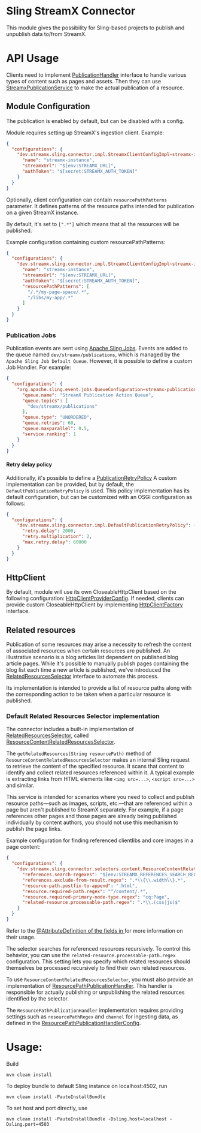 # Sling StreamX Connector

This module gives the possibility for Sling-based projects to publish and unpublish data to/from
StreamX.

# API Usage

Clients need to implement
[PublicationHandler](./src/main/java/dev/streamx/sling/connector/PublicationHandler.java)
interface to handle various types of content such as pages and assets.
Then they can use
[StreamxPublicationService](./src/main/java/dev/streamx/sling/connector/StreamxPublicationService.java)
to make the actual publication of a resource.

## Module Configuration

The publication is enabled by default, but can be disabled with a config.

Module requires setting up StreamX's ingestion client.
Example:

```json
{
  "configurations": {
    "dev.streamx.sling.connector.impl.StreamxClientConfigImpl~streamx-instance": {
      "name": "streamx-instance",
      "streamxUrl": "$[env:STREAMX_URL]",
      "authToken": "$[secret:STREAMX_AUTH_TOKEN]"
    }
  }
}
```

Optionally, client configuration can contain `resourcePathPatterns` parameter. It defines patterns
of the resource paths intended for publication on a given StreamX instance.

By default, it's set to `[".*"]` which means that all the resources will be published.

Example configuration containing custom resourcePathPatterns:

```json
{
  "configurations": {
    "dev.streamx.sling.connector.impl.StreamxClientConfigImpl~streamx-instance": {
      "name": "streamx-instance",
      "streamxUrl": "$[env:STREAMX_URL]",
      "authToken": "$[secret:STREAMX_AUTH_TOKEN]",
      "resourcePathPatterns": [
        "/.*/my-page-space/.*",
        "/libs/my-app/.*"
      ]
    }
  }
}

```

### Publication Jobs

Publication events are sent
using [Apache Sling Jobs](https://sling.apache.org/documentation/bundles/apache-sling-eventing-and-job-handling.html#jobs-guarantee-of-processing).
Events are added to the queue named `dev/streamx/publications`, which is managed by
the `Apache Sling Job Default Queue`. However, it is possible to define a custom Job Handler. For
example:

```json
{
  "configurations": {
    "org.apache.sling.event.jobs.QueueConfiguration~streamx-publication-actions": {
      "queue.name": "StreamX Publication Action Queue",
      "queue.topics": [
        "dev/streamx/publications"
      ],
      "queue.type": "UNORDERED",
      "queue.retries": 60,
      "queue.maxparallel": 0.5,
      "service.ranking": 1
    }
  }
}
```

#### Retry delay policy

Additionally, it's possible to define
a [PublicationRetryPolicy](./src/main/java/dev/streamx/sling/connector/PublicationRetryPolicy.java)
A custom implementation can be provided, but by default, the `DefaultPublicationRetryPolicy` is
used. This policy implementation has its default configuration, but can be customized with an OSGI
configuration as follows:

```json
{
  "configurations": {
    "dev.streamx.sling.connector.impl.DefaultPublicationRetryPolicy": {
      "retry.delay": 2000,
      "retry.multiplication": 2,
      "max.retry.delay": 60000
    }
  }
}
```

## HttpClient

By default, module will use its own CloseableHttpClient based on the following configuration:
[HttpClientProviderConfig](./src/main/java/dev/streamx/sling/connector/impl/HttpClientProviderConfig.java).
If needed, clients can provide custom CloseableHttpClient by implementing
[HttpClientFactory](./src/main/java/dev/streamx/sling/connector/HttpClientFactory.java) interface.

## Related resources

Publication of some resources may arise a necessity to refresh the content of associated resources
when certain resources are published. An illustrative scenario is a blog articles list dependent on
published blog article pages. While it's possible to manually publish pages containing
the blog list each time a new article is published, we've introduced
the [RelatedResourcesSelector](./src/main/java/dev/streamx/sling/connector/RelatedResourcesSelector.java)
interface to automate this process.

Its implementation is intended to provide a list of resource paths along with the corresponding
action to be taken when a particular resource is published.

### Default Related Resources Selector implementation

The connector includes a built-in implementation of [RelatedResourcesSelector](./src/main/java/dev/streamx/sling/connector/RelatedResourcesSelector.java),
called [ResourceContentRelatedResourcesSelector](./src/main/java/dev/streamx/sling/connector/selectors/content/ResourceContentRelatedResourcesSelector.java).

The `getRelatedResources(String resourcePath)` method of `ResourceContentRelatedResourcesSelector` makes an internal Sling request to retrieve the content of the specified resource.
It scans that content to identify and collect related resources referenced within it.
A typical example is extracting links from HTML elements like `<img src=...>`, `<script src=...>` and similar.

This service is intended for scenarios where you need to collect and publish resource paths—such as images, scripts, etc.—that are referenced within a page but aren't published to StreamX separately. For example, if a page references other pages and those pages are already being published individually by content authors, you should not use this mechanism to publish the page links.

Example configuration for finding referenced clientlibs and core images in a page content:
```json
{
  "configurations": {
    "dev.streamx.sling.connector.selectors.content.ResourceContentRelatedResourcesSelector~pages": {
      "references.search-regexes": "$[env:STREAMX_REFERENCES_SEARCH_REGEXES;type=String[];delimiter=,;default=(/content[^\"'\\s]*\\.coreimg\\.[^\"'\\s]*),(/[^\"'\\s]*etc\\.clientlibs[^\"'\\s]*)]",
      "references.exclude-from-result.regex": ".*\\{\\.width\\}.*",
      "resource-path.postfix-to-append": ".html",
      "resource.required-path.regex": "^/content/.*",
      "resource.required-primary-node-type.regex": "cq:Page",
      "related-resource.processable-path.regex": ".*\\.(css|js)$"
    }
  }
}
```

Refer to the [@AttributeDefinition of the fields in ](./src/main/java/dev/streamx/sling/connector/selectors/content/ResourceContentRelatedResourcesSelectorConfig.java) for more information on their usage.

The selector searches for referenced resources recursively.
To control this behavior, you can use the `related-resource.processable-path.regex` configuration.
This setting lets you specify which related resources should themselves be processed recursively to find their own related resources.

To use `ResourceContentRelatedResourcesSelector`, you must also provide an implementation of [ResourcePathPublicationHandler](./src/main/java/dev/streamx/sling/connector/handlers/resourcepath/ResourcePathPublicationHandler.java).
This handler is responsible for actually publishing or unpublishing the related resources identified by the selector.

The `ResourcePathPublicationHandler` implementation requires providing settings such as `resourcePathRegex` and `channel` for ingesting data, as defined in the [ResourcePathPublicationHandlerConfig](./src/main/java/dev/streamx/sling/connector/handlers/resourcepath/ResourcePathPublicationHandlerConfig.java).

# Usage:

Build

```
mvn clean install
```

To deploy bundle to default Sling instance on localhost:4502, run

```
mvn clean install -PautoInstallBundle
```

To set host and port directly, use

```
mvn clean install -PautoInstallBundle -Dsling.host=localhost -Dsling.port=4503
```